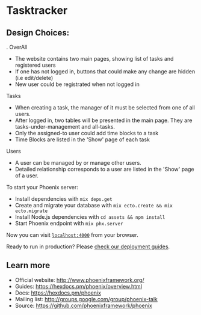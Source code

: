 # Tasktracker

## Design Choices:
.
OverAll
- The website contains two main pages, showing list of tasks and registered users
- If one has not logged in, buttons that could make any change are hidden (i.e edit/delete)
- New user could be registrated when not logged in

Tasks
- When creating a task, the manager of it must be selected from one of all users. 
- After logged in, two tables will be presented in the main page. They are tasks-under-management and all-tasks.
- Only the assigned-to user could add time blocks to a task
- Time Blocks are listed in the 'Show' page of each task

Users
- A user can be managed by or manage other users.
- Detailed relationship corresponds to a user are listed in the 'Show' page of a user.

To start your Phoenix server:

  * Install dependencies with `mix deps.get`
  * Create and migrate your database with `mix ecto.create && mix ecto.migrate`
  * Install Node.js dependencies with `cd assets && npm install`
  * Start Phoenix endpoint with `mix phx.server`

Now you can visit [`localhost:4000`](http://localhost:4000) from your browser.

Ready to run in production? Please [check our deployment guides](https://hexdocs.pm/phoenix/deployment.html).

## Learn more

  * Official website: http://www.phoenixframework.org/
  * Guides: https://hexdocs.pm/phoenix/overview.html
  * Docs: https://hexdocs.pm/phoenix
  * Mailing list: http://groups.google.com/group/phoenix-talk
  * Source: https://github.com/phoenixframework/phoenix
